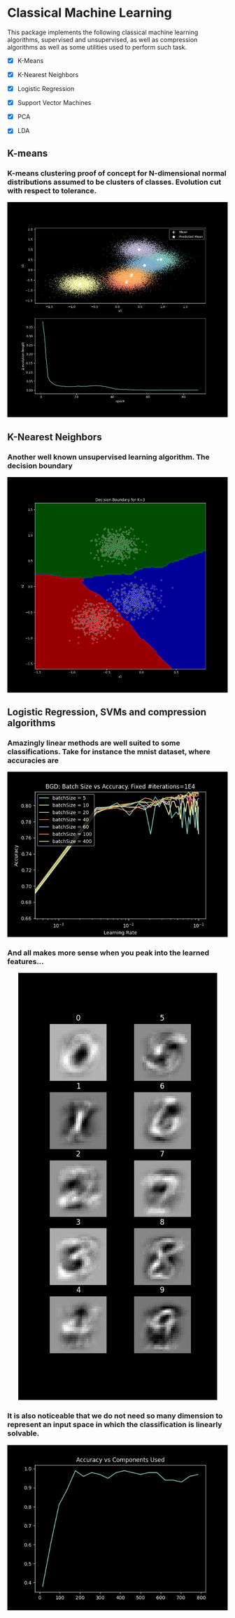
# Classical Machine Learning
This package implements the following classical machine learning algorithms, supervised and unsupervised, as well as compression algorithms  as well as some utilities used to perform such task.

- [x] K-Means
- [x] K-Nearest Neighbors
- [x] Logistic Regression 
- [x] Support Vector Machines
- [x] PCA
- [x] LDA 


## K-means
### K-means clustering proof of concept for N-dimensional normal distributions assumed to be clusters of classes. Evolution cut with respect to tolerance. 

<p align="center">
  <img src="https://github.com/ivanbelenky/reinventingTheWheel/blob/master/classic%20machine%20learning/images/kmeans.png?raw=true" />
</p>


## K-Nearest Neighbors
### Another well known unsupervised learning algorithm. The decision boundary

<p align="center">
  <img src="https://github.com/ivanbelenky/reinventingTheWheel/blob/master/classic%20machine%20learning/images/k_nn.png?raw=true" />
</p>


## Logistic Regression, SVMs and compression algorithms
### Amazingly linear methods are well suited to some classifications. Take for instance the **mnist** dataset, where accuracies are 

<p align="center">
  <img src="https://github.com/ivanbelenky/reinventingTheWheel/blob/master/classic%20machine%20learning/images/bgd_higher_batch_sizes_log.png?raw=true" />
</p>

### And all makes more sense when you peak into the learned features...

<p align="center">
  <img src="https://github.com/ivanbelenky/reinventingTheWheel/blob/master/classic%20machine%20learning/images/mnist_svm_template.png?raw=true" />
</p>



### It is also noticeable that we do not need so many dimension to represent an input space in which the classification is linearly solvable. 


<p align="center">
  <img src="https://github.com/ivanbelenky/reinventingTheWheel/blob/master/classic%20machine%20learning/images/acc_vs_comp.png?raw=true" />
</p>

